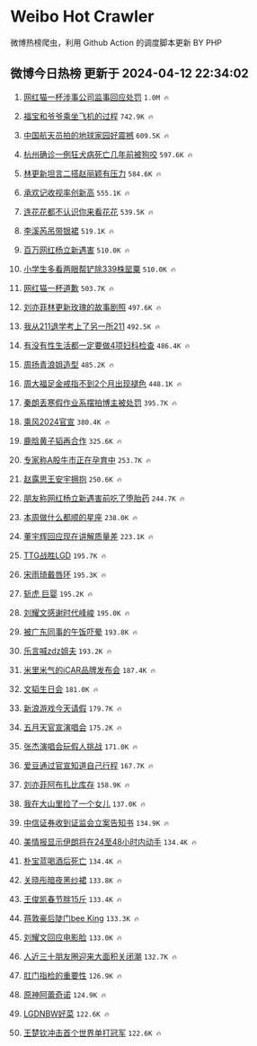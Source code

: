 # Weibo Hot Crawler 



微博热榜爬虫，利用 Github Action 的调度脚本更新 BY PHP 


## 微博今日热榜 更新于 2024-04-12 22:34:02 
1. [网红猫一杯涉事公司监事回应处罚](https://s.weibo.com/weibo?q=%23%E7%BD%91%E7%BA%A2%E7%8C%AB%E4%B8%80%E6%9D%AF%E6%B6%89%E4%BA%8B%E5%85%AC%E5%8F%B8%E7%9B%91%E4%BA%8B%E5%9B%9E%E5%BA%94%E5%A4%84%E7%BD%9A%23&t=31&band_rank=1&Refer=top) `1.0M 🔥` 

1. [福宝和爷爷乘坐飞机的过程](https://s.weibo.com/weibo?q=%E7%A6%8F%E5%AE%9D%E5%92%8C%E7%88%B7%E7%88%B7%E4%B9%98%E5%9D%90%E9%A3%9E%E6%9C%BA%E7%9A%84%E8%BF%87%E7%A8%8B&t=31&band_rank=2&Refer=top) `742.9K 🔥` 

1. [中国航天员拍的地球家园好震撼](https://s.weibo.com/weibo?q=%23%E4%B8%AD%E5%9B%BD%E8%88%AA%E5%A4%A9%E5%91%98%E6%8B%8D%E7%9A%84%E5%9C%B0%E7%90%83%E5%AE%B6%E5%9B%AD%E5%A5%BD%E9%9C%87%E6%92%BC%23&t=31&band_rank=3&Refer=top) `609.5K 🔥` 

1. [杭州确诊一例狂犬病死亡几年前被狗咬](https://s.weibo.com/weibo?q=%23%E6%9D%AD%E5%B7%9E%E7%A1%AE%E8%AF%8A%E4%B8%80%E4%BE%8B%E7%8B%82%E7%8A%AC%E7%97%85%E6%AD%BB%E4%BA%A1%E5%87%A0%E5%B9%B4%E5%89%8D%E8%A2%AB%E7%8B%97%E5%92%AC%23&t=31&band_rank=4&Refer=top) `597.6K 🔥` 

1. [林更新坦言二搭赵丽颖有压力](https://s.weibo.com/weibo?q=%23%E6%9E%97%E6%9B%B4%E6%96%B0%E5%9D%A6%E8%A8%80%E4%BA%8C%E6%90%AD%E8%B5%B5%E4%B8%BD%E9%A2%96%E6%9C%89%E5%8E%8B%E5%8A%9B%23&t=31&band_rank=5&Refer=top) `584.6K 🔥` 

1. [承欢记收视率创新高](https://s.weibo.com/weibo?q=%23%E6%89%BF%E6%AC%A2%E8%AE%B0%E6%94%B6%E8%A7%86%E7%8E%87%E5%88%9B%E6%96%B0%E9%AB%98%23&t=31&band_rank=6&Refer=top) `555.1K 🔥` 

1. [连花花都不认识你来看花花](https://s.weibo.com/weibo?q=%23%E8%BF%9E%E8%8A%B1%E8%8A%B1%E9%83%BD%E4%B8%8D%E8%AE%A4%E8%AF%86%E4%BD%A0%E6%9D%A5%E7%9C%8B%E8%8A%B1%E8%8A%B1%23&t=31&band_rank=7&Refer=top) `539.5K 🔥` 

1. [李溪芮吊带银裙](https://s.weibo.com/weibo?q=%23%E6%9D%8E%E6%BA%AA%E8%8A%AE%E5%90%8A%E5%B8%A6%E9%93%B6%E8%A3%99%23&t=31&band_rank=8&Refer=top) `519.1K 🔥` 

1. [百万网红杨立新遇害](https://s.weibo.com/weibo?q=%23%E7%99%BE%E4%B8%87%E7%BD%91%E7%BA%A2%E6%9D%A8%E7%AB%8B%E6%96%B0%E9%81%87%E5%AE%B3%23&t=31&band_rank=9&Refer=top) `510.0K 🔥` 

1. [小学生多看两眼帮铲除339株罂粟](https://s.weibo.com/weibo?q=%23%E5%B0%8F%E5%AD%A6%E7%94%9F%E5%A4%9A%E7%9C%8B%E4%B8%A4%E7%9C%BC%E5%B8%AE%E9%93%B2%E9%99%A4339%E6%A0%AA%E7%BD%82%E7%B2%9F%23&t=31&band_rank=10&Refer=top) `510.0K 🔥` 

1. [网红猫一杯道歉](https://s.weibo.com/weibo?q=%23%E7%BD%91%E7%BA%A2%E7%8C%AB%E4%B8%80%E6%9D%AF%E9%81%93%E6%AD%89%23&t=31&band_rank=11&Refer=top) `503.7K 🔥` 

1. [刘亦菲林更新玫瑰的故事剧照](https://s.weibo.com/weibo?q=%23%E5%88%98%E4%BA%A6%E8%8F%B2%E6%9E%97%E6%9B%B4%E6%96%B0%E7%8E%AB%E7%91%B0%E7%9A%84%E6%95%85%E4%BA%8B%E5%89%A7%E7%85%A7%23&t=31&band_rank=12&Refer=top) `497.6K 🔥` 

1. [我从211退学考上了另一所211](https://s.weibo.com/weibo?q=%23%E6%88%91%E4%BB%8E211%E9%80%80%E5%AD%A6%E8%80%83%E4%B8%8A%E4%BA%86%E5%8F%A6%E4%B8%80%E6%89%80211%23&t=31&band_rank=13&Refer=top) `492.5K 🔥` 

1. [有没有性生活都一定要做4项妇科检查](https://s.weibo.com/weibo?q=%23%E6%9C%89%E6%B2%A1%E6%9C%89%E6%80%A7%E7%94%9F%E6%B4%BB%E9%83%BD%E4%B8%80%E5%AE%9A%E8%A6%81%E5%81%9A4%E9%A1%B9%E5%A6%87%E7%A7%91%E6%A3%80%E6%9F%A5%23&t=31&band_rank=14&Refer=top) `486.4K 🔥` 

1. [周扬青浪姐造型](https://s.weibo.com/weibo?q=%23%E5%91%A8%E6%89%AC%E9%9D%92%E6%B5%AA%E5%A7%90%E9%80%A0%E5%9E%8B%23&t=31&band_rank=15&Refer=top) `485.2K 🔥` 

1. [周大福足金戒指不到2个月出现褪色](https://s.weibo.com/weibo?q=%23%E5%91%A8%E5%A4%A7%E7%A6%8F%E8%B6%B3%E9%87%91%E6%88%92%E6%8C%87%E4%B8%8D%E5%88%B02%E4%B8%AA%E6%9C%88%E5%87%BA%E7%8E%B0%E8%A4%AA%E8%89%B2%23&t=31&band_rank=16&Refer=top) `448.1K 🔥` 

1. [秦朗丢寒假作业系摆拍博主被处罚](https://s.weibo.com/weibo?q=%23%E7%A7%A6%E6%9C%97%E4%B8%A2%E5%AF%92%E5%81%87%E4%BD%9C%E4%B8%9A%E7%B3%BB%E6%91%86%E6%8B%8D%E5%8D%9A%E4%B8%BB%E8%A2%AB%E5%A4%84%E7%BD%9A%23&t=31&band_rank=17&Refer=top) `395.7K 🔥` 

1. [乘风2024官宣](https://s.weibo.com/weibo?q=%23%E4%B9%98%E9%A3%8E2024%E5%AE%98%E5%AE%A3%23&t=31&band_rank=18&Refer=top) `380.4K 🔥` 

1. [鹿晗黄子韬再合作](https://s.weibo.com/weibo?q=%23%E9%B9%BF%E6%99%97%E9%BB%84%E5%AD%90%E9%9F%AC%E5%86%8D%E5%90%88%E4%BD%9C%23&t=31&band_rank=19&Refer=top) `325.6K 🔥` 

1. [专家称A股牛市正在孕育中](https://s.weibo.com/weibo?q=%23%E4%B8%93%E5%AE%B6%E7%A7%B0A%E8%82%A1%E7%89%9B%E5%B8%82%E6%AD%A3%E5%9C%A8%E5%AD%95%E8%82%B2%E4%B8%AD%23&t=31&band_rank=20&Refer=top) `253.7K 🔥` 

1. [赵露思王安宇拥抱](https://s.weibo.com/weibo?q=%E8%B5%B5%E9%9C%B2%E6%80%9D%E7%8E%8B%E5%AE%89%E5%AE%87%E6%8B%A5%E6%8A%B1&t=31&band_rank=21&Refer=top) `250.6K 🔥` 

1. [朋友称网红杨立新遇害前吃了堕胎药](https://s.weibo.com/weibo?q=%23%E6%9C%8B%E5%8F%8B%E7%A7%B0%E7%BD%91%E7%BA%A2%E6%9D%A8%E7%AB%8B%E6%96%B0%E9%81%87%E5%AE%B3%E5%89%8D%E5%90%83%E4%BA%86%E5%A0%95%E8%83%8E%E8%8D%AF%23&t=31&band_rank=22&Refer=top) `244.7K 🔥` 

1. [本周做什么都顺的星座](https://s.weibo.com/weibo?q=%23%E6%9C%AC%E5%91%A8%E5%81%9A%E4%BB%80%E4%B9%88%E9%83%BD%E9%A1%BA%E7%9A%84%E6%98%9F%E5%BA%A7%23&t=31&band_rank=23&Refer=top) `238.0K 🔥` 

1. [董宇辉回应现在讲解质量差](https://s.weibo.com/weibo?q=%23%E8%91%A3%E5%AE%87%E8%BE%89%E5%9B%9E%E5%BA%94%E7%8E%B0%E5%9C%A8%E8%AE%B2%E8%A7%A3%E8%B4%A8%E9%87%8F%E5%B7%AE%23&t=31&band_rank=24&Refer=top) `223.1K 🔥` 

1. [TTG战胜LGD](https://s.weibo.com/weibo?q=TTG%E6%88%98%E8%83%9CLGD&t=31&band_rank=25&Refer=top) `195.7K 🔥` 

1. [宋雨琦戴唇环](https://s.weibo.com/weibo?q=%23%E5%AE%8B%E9%9B%A8%E7%90%A6%E6%88%B4%E5%94%87%E7%8E%AF%23&t=31&band_rank=26&Refer=top) `195.3K 🔥` 

1. [斩虎 巨婴](https://s.weibo.com/weibo?q=%E6%96%A9%E8%99%8E%20%E5%B7%A8%E5%A9%B4&t=31&band_rank=27&Refer=top) `195.2K 🔥` 

1. [刘耀文感谢时代峰峻](https://s.weibo.com/weibo?q=%23%E5%88%98%E8%80%80%E6%96%87%E6%84%9F%E8%B0%A2%E6%97%B6%E4%BB%A3%E5%B3%B0%E5%B3%BB%23&t=31&band_rank=28&Refer=top) `195.0K 🔥` 

1. [被广东同事的午饭吓晕](https://s.weibo.com/weibo?q=%23%E8%A2%AB%E5%B9%BF%E4%B8%9C%E5%90%8C%E4%BA%8B%E7%9A%84%E5%8D%88%E9%A5%AD%E5%90%93%E6%99%95%23&t=31&band_rank=29&Refer=top) `193.8K 🔥` 

1. [乐言喊zdz姐夫](https://s.weibo.com/weibo?q=%E4%B9%90%E8%A8%80%E5%96%8Azdz%E5%A7%90%E5%A4%AB&t=31&band_rank=30&Refer=top) `193.2K 🔥` 

1. [米里米气的iCAR品牌发布会](https://s.weibo.com/weibo?q=%23%E7%B1%B3%E9%87%8C%E7%B1%B3%E6%B0%94%E7%9A%84iCAR%E5%93%81%E7%89%8C%E5%8F%91%E5%B8%83%E4%BC%9A%23&t=31&band_rank=31&Refer=top) `187.4K 🔥` 

1. [文韬生日会](https://s.weibo.com/weibo?q=%E6%96%87%E9%9F%AC%E7%94%9F%E6%97%A5%E4%BC%9A&t=31&band_rank=32&Refer=top) `181.0K 🔥` 

1. [新浪游戏今天请假](https://s.weibo.com/weibo?q=%23%E6%96%B0%E6%B5%AA%E6%B8%B8%E6%88%8F%E4%BB%8A%E5%A4%A9%E8%AF%B7%E5%81%87%23&t=31&band_rank=33&Refer=top) `179.7K 🔥` 

1. [五月天官宣演唱会](https://s.weibo.com/weibo?q=%E4%BA%94%E6%9C%88%E5%A4%A9%E5%AE%98%E5%AE%A3%E6%BC%94%E5%94%B1%E4%BC%9A&t=31&band_rank=34&Refer=top) `175.2K 🔥` 

1. [张杰演唱会玩假人挑战](https://s.weibo.com/weibo?q=%23%E5%BC%A0%E6%9D%B0%E6%BC%94%E5%94%B1%E4%BC%9A%E7%8E%A9%E5%81%87%E4%BA%BA%E6%8C%91%E6%88%98%23&t=31&band_rank=35&Refer=top) `171.0K 🔥` 

1. [爱豆通过官宣知道自己行程](https://s.weibo.com/weibo?q=%23%E7%88%B1%E8%B1%86%E9%80%9A%E8%BF%87%E5%AE%98%E5%AE%A3%E7%9F%A5%E9%81%93%E8%87%AA%E5%B7%B1%E8%A1%8C%E7%A8%8B%23&t=31&band_rank=36&Refer=top) `167.7K 🔥` 

1. [刘亦菲阿布扎比库存](https://s.weibo.com/weibo?q=%23%E5%88%98%E4%BA%A6%E8%8F%B2%E9%98%BF%E5%B8%83%E6%89%8E%E6%AF%94%E5%BA%93%E5%AD%98%23&t=31&band_rank=37&Refer=top) `158.9K 🔥` 

1. [我在大山里捡了一个女儿](https://s.weibo.com/weibo?q=%23%E6%88%91%E5%9C%A8%E5%A4%A7%E5%B1%B1%E9%87%8C%E6%8D%A1%E4%BA%86%E4%B8%80%E4%B8%AA%E5%A5%B3%E5%84%BF%23&t=31&band_rank=38&Refer=top) `137.0K 🔥` 

1. [中信证券收到证监会立案告知书](https://s.weibo.com/weibo?q=%23%E4%B8%AD%E4%BF%A1%E8%AF%81%E5%88%B8%E6%94%B6%E5%88%B0%E8%AF%81%E7%9B%91%E4%BC%9A%E7%AB%8B%E6%A1%88%E5%91%8A%E7%9F%A5%E4%B9%A6%23&t=31&band_rank=39&Refer=top) `134.9K 🔥` 

1. [美情报显示伊朗将在24至48小时内动手](https://s.weibo.com/weibo?q=%23%E7%BE%8E%E6%83%85%E6%8A%A5%E6%98%BE%E7%A4%BA%E4%BC%8A%E6%9C%97%E5%B0%86%E5%9C%A824%E8%87%B348%E5%B0%8F%E6%97%B6%E5%86%85%E5%8A%A8%E6%89%8B%23&t=31&band_rank=40&Refer=top) `134.4K 🔥` 

1. [朴宝蓝喝酒后死亡](https://s.weibo.com/weibo?q=%23%E6%9C%B4%E5%AE%9D%E8%93%9D%E5%96%9D%E9%85%92%E5%90%8E%E6%AD%BB%E4%BA%A1%23&t=31&band_rank=41&Refer=top) `134.4K 🔥` 

1. [关晓彤暗夜黑纱裙](https://s.weibo.com/weibo?q=%23%E5%85%B3%E6%99%93%E5%BD%A4%E6%9A%97%E5%A4%9C%E9%BB%91%E7%BA%B1%E8%A3%99%23&t=31&band_rank=42&Refer=top) `133.8K 🔥` 

1. [王俊凯春节胖15斤](https://s.weibo.com/weibo?q=%E7%8E%8B%E4%BF%8A%E5%87%AF%E6%98%A5%E8%8A%82%E8%83%9615%E6%96%A4&t=31&band_rank=43&Refer=top) `133.4K 🔥` 

1. [蒋敦豪后陡门bee King](https://s.weibo.com/weibo?q=%E8%92%8B%E6%95%A6%E8%B1%AA%E5%90%8E%E9%99%A1%E9%97%A8bee%20King&t=31&band_rank=44&Refer=top) `133.3K 🔥` 

1. [刘耀文回应电影脸](https://s.weibo.com/weibo?q=%23%E5%88%98%E8%80%80%E6%96%87%E5%9B%9E%E5%BA%94%E7%94%B5%E5%BD%B1%E8%84%B8%23&t=31&band_rank=45&Refer=top) `133.0K 🔥` 

1. [人近三十朋友圈迎来大面积关闭潮](https://s.weibo.com/weibo?q=%23%E4%BA%BA%E8%BF%91%E4%B8%89%E5%8D%81%E6%9C%8B%E5%8F%8B%E5%9C%88%E8%BF%8E%E6%9D%A5%E5%A4%A7%E9%9D%A2%E7%A7%AF%E5%85%B3%E9%97%AD%E6%BD%AE%23&t=31&band_rank=46&Refer=top) `132.7K 🔥` 

1. [肛门指检的重要性](https://s.weibo.com/weibo?q=%23%E8%82%9B%E9%97%A8%E6%8C%87%E6%A3%80%E7%9A%84%E9%87%8D%E8%A6%81%E6%80%A7%23&t=31&band_rank=47&Refer=top) `126.9K 🔥` 

1. [原神阿蕾奇诺](https://s.weibo.com/weibo?q=%23%E5%8E%9F%E7%A5%9E%E9%98%BF%E8%95%BE%E5%A5%87%E8%AF%BA%23&t=31&band_rank=48&Refer=top) `124.9K 🔥` 

1. [LGDNBW好菜](https://s.weibo.com/weibo?q=LGDNBW%E5%A5%BD%E8%8F%9C&t=31&band_rank=49&Refer=top) `122.6K 🔥` 

1. [王楚钦冲击首个世界单打冠军](https://s.weibo.com/weibo?q=%23%E7%8E%8B%E6%A5%9A%E9%92%A6%E5%86%B2%E5%87%BB%E9%A6%96%E4%B8%AA%E4%B8%96%E7%95%8C%E5%8D%95%E6%89%93%E5%86%A0%E5%86%9B%23&t=31&band_rank=50&Refer=top) `122.6K 🔥` 

